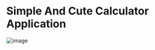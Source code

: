 # Simple And Cute Calculator Application

![image](https://github.com/user-attachments/assets/097cf0ed-75df-4e5d-bae9-e8ca24506385)


